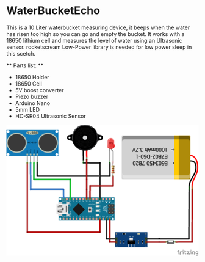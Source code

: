 # WaterBucketEcho
This is a 10 Liter waterbucket measuring device, it beeps when the water has risen too high so you can go and empty the bucket.
It works with a 18650 lithium cell and measures the level of water using an Ultrasonic sensor.
rocketscream Low-Power library is needed for low power sleep in this scetch.

** Parts list: **
* 18650 Holder
* 18650 Cell
* 5V boost converter
* Piezo buzzer
* Arduino Nano
* 5mm LED
* HC-SR04 Ultrasonic Sensor

![Schematic](/watermonitor_bb.png)
